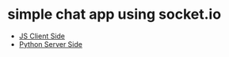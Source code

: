 # simple chat app using socket.io


* [JS Client Side](https://socket.io/get-started/chat#emitting-events)
* [Python Server Side](https://flask-socketio.readthedocs.io/en/latest/getting_started.html#broadcasting)
